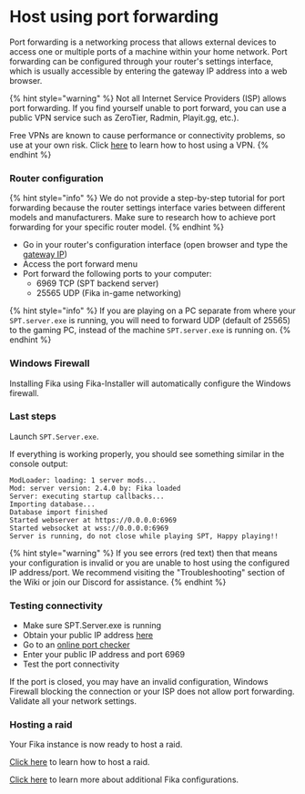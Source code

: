 # Host using port forwarding

Port forwarding is a networking process that allows external devices to access one or multiple ports of a machine within your home network. Port forwarding can be configured through your router's settings interface, which is usually accessible by entering the gateway IP address into a web browser.

{% hint style="warning" %}
Not all Internet Service Providers (ISP) allows port forwarding. If you find yourself unable to port forward, you can use a public VPN service such as ZeroTier, Radmin, Playit.gg, etc.).&#x20;

Free VPNs are known to cause performance or connectivity problems, so use at your own risk. Click [here](host-using-a-vpn.md) to learn how to host using a VPN.
{% endhint %}

### Router configuration

{% hint style="info" %}
We do not provide a step-by-step tutorial for port forwarding because the router settings interface varies between different models and manufacturers. Make sure to research how to achieve port forwarding for your specific router model.
{% endhint %}

* Go in your router's configuration interface (open browser and type the [gateway IP](https://www.whatismyip.com/finding-your-default-gateway-address/))
* Access the port forward menu
* Port forward the following ports to your computer:
  * 6969 TCP (SPT backend server)
  * 25565 UDP (Fika in-game networking)

{% hint style="info" %}
If you are playing on a PC separate from where your `SPT.server.exe` is running, you will need to forward UDP (default of 25565) to the gaming PC, instead of the machine `SPT.server.exe` is running on.
{% endhint %}

### Windows Firewall

Installing Fika using Fika-Installer will automatically configure the Windows firewall.

### Last steps

Launch `SPT.Server.exe`.

If everything is working properly, you should see something similar in the console output:

```
ModLoader: loading: 1 server mods...
Mod: server version: 2.4.0 by: Fika loaded
Server: executing startup callbacks...
Importing database...
Database import finished
Started webserver at https://0.0.0.0:6969
Started websocket at wss://0.0.0.0:6969
Server is running, do not close while playing SPT, Happy playing!!
```

{% hint style="warning" %}
If you see errors (red text) then that means your configuration is invalid or you are unable to host using the configured IP address/port. We recommend visiting the "Troubleshooting" section of the Wiki or join our Discord for assistance.
{% endhint %}

### **Testing connectivity**

* Make sure SPT.Server.exe is running
* Obtain your public IP address [here](https://api.ipify.org/)
* Go to an [online port checker](https://portchecker.co)
* Enter your public IP address and port 6969
* Test the port connectivity

If the port is closed, you may have an invalid configuration, Windows Firewall blocking the connection or your ISP does not allow port forwarding. Validate all your network settings.

### Hosting a raid

Your Fika instance is now ready to host a raid.

[Click here](../playing-fika.md#hosting-a-raid) to learn how to host a raid.

[Click here](../fika-configuration/) to learn more about additional Fika configurations.
